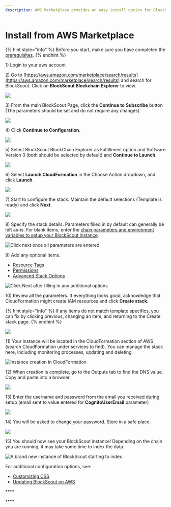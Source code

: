 ```yaml
---
description: AWS Marketplace provides an easy install option for BlockScout
---
```


# Install from AWS Marketplace

{% hint style="info" %}
Before you start, make sure you have completed the [prerequisites](aws-marketplace-installation.md).
{% endhint %}

1\) Login to your aws account

2\) Go to [https://aws.amazon.com/marketplace/search/results](https://aws.amazon.com/marketplace/search/results) and search for BlockScout. Click on **BlockScout Blockchain Explorer** to view.

![](../../.gitbook/assets/bs_search.png)

3\) From the main BlockScout Page, click the **Continue to** **Subscribe** button \(The parameters should be set and do not require any changes\)

![](../../.gitbook/assets/blockscout_marketplace_1.png)

4\) Click **Continue to Configuration**.

![](../../.gitbook/assets/bs_subscribed.png)

5\) Select BlockScout BlockChain Explorer as Fulfillment option and Software Version 3 \(both should be selected by default\) and **Continue to Launch**.

![](../../.gitbook/assets/bs-continue-to-launch.png)

6\) Select **Launch CloudFormation** in the Choose Action dropdown, and click **Launch**.

![](../../.gitbook/assets/bs-choose-action.png)

7\)  Start to configure the stack.  Maintain the default selections \(Template is ready\) and click **Next**.

![](../../.gitbook/assets/bs-templa-specify.png)

8\) Specify the stack details. Parameters filled in by default can generally be left as-is. For blank items, enter the [chain parameters and environment variables to setup your BlockScout Instance](aws-marketplace-installation.md#installation-parameters).

![Click next once all parameters are entered](../../.gitbook/assets/stack-deets.png)

9\) Add any optional items.

* [Resource Tags](https://docs.aws.amazon.com/AWSCloudFormation/latest/UserGuide/aws-properties-resource-tags.html?icmpid=docs_cfn_console)
* [Permissions](https://docs.aws.amazon.com/AWSCloudFormation/latest/UserGuide/using-iam-servicerole.html?icmpid=docs_cfn_console)
* [Advanced Stack Options](https://docs.aws.amazon.com/AWSCloudFormation/latest/UserGuide/cfn-console-add-tags.html?icmpid=docs_cfn_console)

![Click Next after filling in any additional options](../../.gitbook/assets/stack-options.png)

10\) Review all the parameters. If everything looks good, acknowledge that CloudFormation might create IAM resources and click **Create stack.**

{% hint style="info" %}
If any items do not match template specifics, you can fix by clicking previous, changing an item, and returning to the Create stack page.
{% endhint %}

![](../../.gitbook/assets/create-stack%20%281%29%20%281%29.png)

11\) Your instance will be located in the CloudFormation section of AWS \(search CloudFormation under services to find\). You can manage the stack here, including monitoring processes, updating and deleting.

![Instance creation in CloudFormation](../../.gitbook/assets/cloudformation.png)

12\) When creation is complete, go to the Outputs tab to find the DNS value. Copy and paste into a browser.

![](../../.gitbook/assets/bs-outputs.png)

13\) Enter the username and password from the email you received during setup \(email sent to value entered for **CognitoUserEmail** parameter\)

![](../../.gitbook/assets/bs-password.png)

14\) You will be asked to change your password. Store in a safe place.

![](../../.gitbook/assets/change-password.png)

15\) You should now see your BlockScout instance! Depending on the chain you are running, it may take some time to index the data.

![A brand new instance of BlockScout starting to index](../../.gitbook/assets/bs.png)

For additional configuration options, see:

* [Customizing CSS](customizing-css.md)
* [Updating BlockScout on AWS](updating-and-redeploying-in-aws.md)

\*\*\*\*



\*\*\*\*












